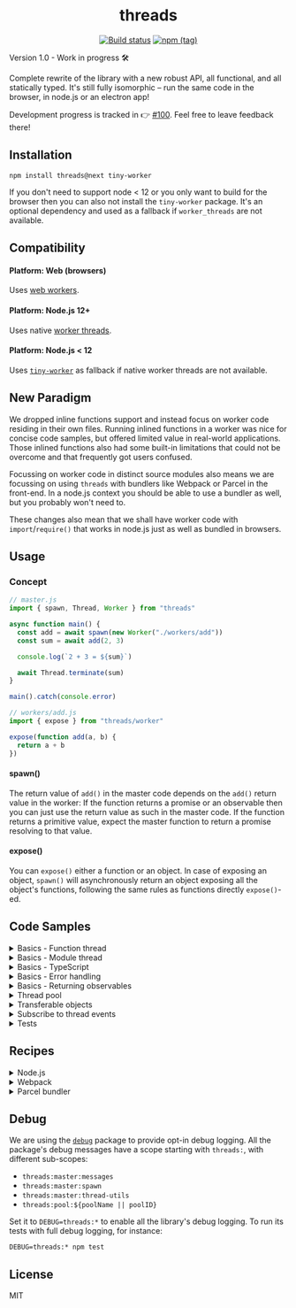 <h1 align="center">threads</h1>
<p align="center">
  <a href="https://travis-ci.org/andywer/threads.js" target="_blank"><img alt="Build status" src="https://img.shields.io/travis/andywer/threads.js/v1.svg?style=flat-square"></a>
  <a href="https://www.npmjs.com/package/threads/v/next" target="_blank"><img alt="npm (tag)" src="https://img.shields.io/npm/v/threads/next.svg?style=flat-square"></a>
</p>

Version 1.0 - Work in progress 🛠

Complete rewrite of the library with a new robust API, all functional, and all statically typed. It's still fully isomorphic – run the same code in the browser, in node.js or an electron app!

Development progress is tracked in 👉 [#100](https://github.com/andywer/threads.js/issues/100). Feel free to leave feedback there!

## Installation

```
npm install threads@next tiny-worker
```

If you don't need to support node < 12 or you only want to build for the browser then you can also not install the `tiny-worker` package. It's an optional dependency and used as a fallback if `worker_threads` are not available.

## Compatibility

#### Platform: Web (browsers)

Uses [web workers](https://developer.mozilla.org/en-US/docs/Web/API/Web_Workers_API).

#### Platform: Node.js 12+

Uses native [worker threads](https://nodejs.org/api/worker_threads.html).

#### Platform: Node.js < 12

Uses [`tiny-worker`](https://github.com/avoidwork/tiny-worker) as fallback if native worker threads are not available.

## New Paradigm

We dropped inline functions support and instead focus on worker code residing in their own files.
Running inlined functions in a worker was nice for concise code samples, but offered limited value in real-world applications. Those inlined functions also had some built-in limitations that could not be overcome and that frequently got users confused.

Focussing on worker code in distinct source modules also means we are focussing on using `threads` with bundlers like Webpack or Parcel in the front-end. In a node.js context you should be able to use a bundler as well, but you probably won't need to.

These changes also mean that we shall have worker code with `import`/`require()` that works in node.js just as well as bundled in browsers.

## Usage

### Concept

```js
// master.js
import { spawn, Thread, Worker } from "threads"

async function main() {
  const add = await spawn(new Worker("./workers/add"))
  const sum = await add(2, 3)

  console.log(`2 + 3 = ${sum}`)

  await Thread.terminate(sum)
}

main().catch(console.error)
```

```js
// workers/add.js
import { expose } from "threads/worker"

expose(function add(a, b) {
  return a + b
})
```

#### spawn()

The return value of `add()` in the master code depends on the `add()` return value in the worker:
If the function returns a promise or an observable then you can just use the return value as such in the master code. If the function returns a primitive value, expect the master function to return a promise resolving to that value.

#### expose()

You can `expose()` either a function or an object. In case of exposing an object, `spawn()` will asynchronously return an object exposing all the object's functions, following the same rules as functions directly `expose()`-ed.

## Code Samples

<details>
<summary>Basics - Function thread</summary>

<p></p>

```js
// master.js
import { spawn, Thread, Worker } from "threads"

const fetchGithubProfile = await spawn(new Worker("./workers/fetch-github-profile"))
const andywer = await fetchGithubProfile("andywer")

console.log(`User "andywer" has signed up on ${new Date(andywer.created_at).toLocaleString()}`)

await Thread.terminate(fetchGithubProfile)
```

```js
// workers/fetch-github-profile.js
import fetch from "isomorphic-fetch"
import { expose } from "threads/worker"

expose(async function fetchGithubProfile(username) {
  const response = await fetch(`https://api.github.com/users/${username}`)
  return response.json()
})
```
</details>

<details>
<summary>Basics - Module thread</summary>

<p></p>

```js
// master.js
import { spawn, Thread, Worker } from "threads"

const counter = await spawn(new Worker("./workers/counter"))
await counter.increment()
await counter.increment()
await counter.decrement()

console.log(`Counter is now at ${await counter.getCount()}`)

await Thread.terminate(counter)
```

```js
// workers/counter.js
import { expose } from "threads/worker"

let currentCount = 0

const counter = {
  getCount() {
    return currentCount
  },
  increment() {
    return ++currentCount
  },
  decrement() {
    return --currentCount
  }
}

expose(counter)
```

</details>

<details>
<summary>Basics - TypeScript</summary>

<p></p>

When using TypeScript you can declare the type of a `spawn()`-ed thread:

```ts
// master.ts
import { spawn, Thread, Worker } from "threads"

type HashFunction = (input: string) => Promise<string>

const sha512 = await spawn<HashFunction>(new Worker("./workers/sha512"))
const hashed = await sha512("abcdef")
```

It's also easy to export the type from the worker module and use it when `spawn()`-ing:

```ts
// master.ts
import { spawn, Thread, Worker } from "threads"
import { Counter } from "./workers/counter"

const counter = await spawn<Counter>(new Worker("./workers/counter"))
await counter.increment()
```

```ts
// counter.ts
import { expose } from "threads/worker"

let currentCount = 0

const counter = {
  getCount() {
    return currentCount
  },
  increment() {
    return ++currentCount
  },
  decrement() {
    return --currentCount
  }
}

export type Counter = typeof counter

expose(counter)
```

</details>

<details>
<summary>Basics - Error handling</summary>

<p></p>

Works fully transparent - the promise in the master code's call will be rejected with the error thrown in the worker, also yielding the worker error's stack trace.

```js
// master.js
import { spawn, Thread, Worker } from "threads"

const counter = await spawn(new Worker("./workers/counter"))

try {
  await counter.increment()
  await counter.increment()
  await counter.decrement()

  console.log(`Counter is now at ${await counter.getCount()}`)
} catch (error) {
  console.error("Counter thread errored:", error)
} finally {
  await Thread.terminate(counter)
}
```

</details>

<details>
<summary>Basics - Returning observables</summary>

<p></p>

You can return observables in your worker. It works fully transparent - just subscribe to the returned observable in the master code. The returned observable is based on the [`zen-observable`](https://github.com/zenparsing/zen-observable) implementation.

Note that in contrast to the usual `zen-observable` behavior, the observable returned here is "hot". That means that if you subscribe to it twice, it will yield the same values, but won't run the thread twice. It also means, however, that if you subscribe to it late, you might miss data.

```js
// master.js
import { spawn, Thread, Worker } from "threads"

const counter = await spawn(new Worker("./workers/counter"))

counter.subscribe(newCount => console.log(`Counter incremented to:`, newCount))
```

```js
// workers/counter.js
import { expose } from "threads/worker"
import Observable from "zen-observable"

function startCounting() {
  return new Observable(observer => {
    for (let currentCount = 1; currentCount <= 10; currentCount++) {
      observer.next(currentCount)
    }
    observer.complete()
  })
}

expose(startCounting)
```

</details>

<details>
<summary>Thread pool</summary>

<p></p>

A `Pool` allows you to create a set of worker threads and queue thread calls. The queued tasks are pulled from the queue and executed as previous tasks have finished.

Use it if you have a lot of work to offload to other threads and don't want to drown them in a huge pile of work at once, but run it in a controlled way with limited concurrency.

```js
import { spawn, Pool } from "threads"

const pool = Pool(() => spawn(new Worker("./workers/multiplier")), 8 /* optional size */)

pool.events().subscribe(console.log)

pool.queue(async multiplier => {
  const multiplied = await multiplier(2, 3)
  console.log(`2 * 3 = ${multiplied}`)

  // When this async call completes, the worker thread (`multiplier`) will
  // be marked as available for new work scheduled via `pool.queue()`
})

await pool.completed()
await pool.terminate()
```

Note that `pool.queue()` will schedule a task to be run in a deferred way. It might execute straight away or it might take a while until a new worker thread becomes available.

The promise returned by `pool.completed()` will resolve once the scheduled callbacks have been executed and completed. A failing job will also make the promise reject.

You can cancel queued tasks, too. If the pool has already started to execute the task, you cannot cancel it anymore, though.

```js
const task = pool.queue(multiplier => multiplier(2, 3))
task.cancel()
```

</details>

<details>
<summary>Transferable objects</summary>

<p></p>

Use `Transfer()` to mark [`transferable objects`](https://developer.mozilla.org/en-US/docs/Web/API/Web_Workers_API/Using_web_workers#Passing_data_by_transferring_ownership_(transferable_objects)) like ArrayBuffers to be transferred to the receiving thread. It can speed up your code a lot if you are working with big chunks of binary data.

`Transfer()` comes in two flavors:
* `Transfer(myBuffer: Transferable)`
* `Transfer(someObjectOrArrayContainingMyBuffers: any, [myBuffer, /* ... */]: Transferable[])`

Use it when calling a thread function or returning from a thread function:

```js
// master.js
import { spawn, Transfer, Worker } from "threads"

const xorBuffer = await spawn(new Worker("./workers/arraybuffer-xor"))
const resultBuffer = await xorBuffer(Transfer(testData), 127)
```

```js
// workers/arraybuffer-xor.js
import { expose, Transfer } from "threads/worker"

expose(function xorBuffer(username) {
  const view = new Uint8Array(buffer)
  view.forEach((byte, offset) => view.set([byte ^ value], offset))
  return Transfer(buffer)
})
```

Without `Transfer()` the buffers would be copied on every call and every return. Using `Transfer()` only their ownership is transferred to the other thread instead to make sure it is accessible in a thread-safe way. This is a much faster operation.

</details>

<details>
<summary>Subscribe to thread events</summary>

<p></p>

Every spawned thread emits events during its lifetime that you can subscribe to. This can be useful for debugging.

```js
import { spawn, Thread, Worker } from "threads"

const myThread = await spawn(new Worker("./mythread"))

Thread.events(myThread).subscribe(event => console.log("Thread event:", event))
```

There is a specialized function to subscribe only to thread error events:

```js
Thread.errors(myThread).subscribe(error => console.log("Thread error:", error))
```

</details>

<details>
<summary>Tests</summary>

<p></p>

Check out the [integration tests](./test) and [their workers](./test/workers) to see it in action.

</details>

## Recipes

<details>
<summary>Node.js</summary>

<p></p>

Running code using threads.js in node works out of the box. Note that we wrap the native `Worker`, so `new Worker("./foo/bar")` will resolve the path relative to the module that calls it, not relative to the current working directory.

That aligns it with the behavior when bundling the code with webpack or parcel.
</details>

<details>
<summary>Webpack</summary>

#### Webpack config

Use with the [`threads-plugin`](https://github.com/andywer/threads-plugin). It will transparently detect all `new Worker("./unbundled-path")` expressions, bundles the worker code and replaces the `new Worker(...)` path with the worker bundle path, so you don't need to explicitly use the `worker-loader` or define extra entry points.

```sh
  npm install -D threads-plugin
```

Then add it to your `webpack.config.js`:

```diff
+ const ThreadsPlugin = require('threads-plugin');

  module.exports = {
    // ...
    plugins: [
+     new ThreadsPlugin()
    ]
    // ...
  }
```

#### Node.js bundles

If you are using webpack to create a bundle that will be run in node (webpack config `target: "node"`), you also need to specify that the `tiny-worker` package used for node < 12 should not be bundled:

```diff
  module.exports = {
    // ...
+   externals: {
+     "tiny-worker": "tiny-worker"
+   }
    // ...
}
```

Make sure that `tiny-worker` is listed in your `package.json` `dependencies` in that case.

#### When using TypeScript

Make sure the TypeScript compiler keeps the `import` / `export` statements intact, so webpack resolves them. Otherwise the `threads-plugin` won't be able to do its job.

```diff
  module.exports = {
    // ...
    module: {
      rules: [
        {
          test: /\.ts$/,
          loader: "ts-loader",
+         options: {
+           compilerOptions: {
+             module: "esnext"
+           }
+         }
        }
      ]
    },
    // ...
  }
```

</details>

<details>
<summary>Parcel bundler</summary>

<p></p>

You need to import `threads/register` once at the beginning of your application code (in the master code, not in the workers):

```diff
  import { spawn } from "threads"
+ import "threads/register"

  // ...

  const work = await spawn(new Worker("./worker"))
```

This registers the library's `Worker` implementation for your platform as the global `Worker`. This is necessary, since you cannot `import { Worker } from "threads"` or Parcel won't recognize `new Worker()` as a web worker anymore.

Be aware that this might affect any code that tries to instantiate a normal web worker `Worker` and now instead instantiates a threads.js `Worker`. The threads.js `Worker` is just a web worker with some sugar on top, but that sugar might have unexpected side effects on third-party libraries.

Everything else should work out of the box.

</details>

<!--
## API

TODO
-->

## Debug

We are using the [`debug`](https://github.com/visionmedia/debug) package to provide opt-in debug logging. All the package's debug messages have a scope starting with `threads:`, with different sub-scopes:

- `threads:master:messages`
- `threads:master:spawn`
- `threads:master:thread-utils`
- `threads:pool:${poolName || poolID}`

Set it to `DEBUG=threads:*` to enable all the library's debug logging. To run its tests with full debug logging, for instance:

```
DEBUG=threads:* npm test
```

## License

MIT

